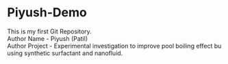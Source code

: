 # Piyush-Demo
This is my first Git Repository.
<br>
Author Name - Piyush (Patil)
<br>
Author Project - Experimental investigation to improve pool boiling effect bu using synthetic surfactant and nanofluid.
